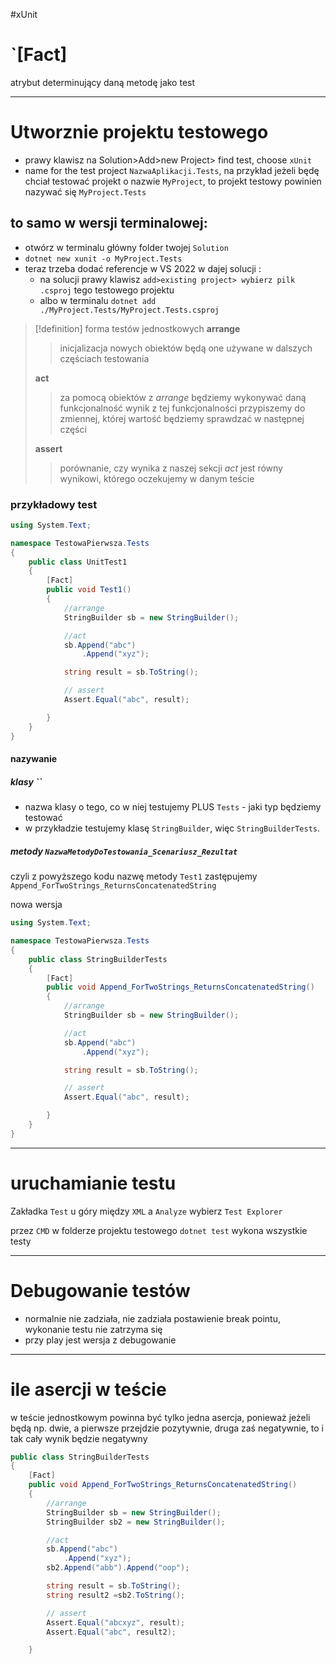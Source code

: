 #xUnit

# `[Fact]
atrybut determinujący daną metodę jako test


-----------
# Utworznie projektu testowego
- prawy klawisz na Solution>Add>new Project> find test, choose `xUnit`
- name for the test project `NazwaAplikacji.Tests`, na przykład jeżeli będę chciał testować projekt o nazwie `MyProject`, to projekt testowy powinien nazywać się `MyProject.Tests`

## to samo w wersji terminalowej:
- otwórz w terminalu główny folder twojej `Solution`
- `dotnet new xunit -o MyProject.Tests `
- teraz trzeba dodać referencje w VS 2022 w dajej solucji :
	- na solucji prawy klawisz `add>existing project> wybierz pilk .csproj` tego testowego projektu
	- albo w terminalu `dotnet add ./MyProject.Tests/MyProject.Tests.csproj`

>[!definition] forma testów jednostkowych
> **arrange** 
> > inicjalizacja nowych obiektów
> > będą one używane w dalszych częściach testowania
> 
> **act**
> >za pomocą obiektów z *arrange* będziemy wykonywać daną funkcjonalność
> >wynik z tej funkcjonalności przypiszemy do zmiennej, której wartość będziemy sprawdzać w następnej części
> 
> **assert**
> > porównanie, czy wynika z naszej sekcji *act* jest równy wynikowi, którego oczekujemy w danym teście


### przykładowy test
```c#
using System.Text;

namespace TestowaPierwsza.Tests
{
    public class UnitTest1
    {
        [Fact]
        public void Test1()
        {
            //arrange
            StringBuilder sb = new StringBuilder();

            //act
            sb.Append("abc")
                .Append("xyz");

            string result = sb.ToString();

            // assert
            Assert.Equal("abc", result);

        }
    }
}
```
#### nazywanie 
##### klasy ``
- nazwa klasy o tego, co w niej testujemy PLUS `Tests` - jaki typ będziemy testować
- w przykładzie testujemy klasę `StringBuilder`, więc `StringBuilderTests`.

##### metody `NazwaMetodyDoTestowania_Scenariusz_Rezultat`
czyli z powyższego kodu nazwę metody `Test1` zastępujemy `Append_ForTwoStrings_ReturnsConcatenatedString`

nowa wersja
```c#
using System.Text;

namespace TestowaPierwsza.Tests
{
    public class StringBuilderTests
    {
        [Fact]
        public void Append_ForTwoStrings_ReturnsConcatenatedString()
        {
            //arrange
            StringBuilder sb = new StringBuilder();

            //act
            sb.Append("abc")
                .Append("xyz");

            string result = sb.ToString();

            // assert
            Assert.Equal("abc", result);

        }
    }
}
```

-----------
# uruchamianie testu
Zakładka `Test` u góry między `XML` a `Analyze`
wybierz `Test Explorer`

przez `CMD` w folderze projektu testowego `dotnet test` wykona wszystkie testy



-----------
# Debugowanie testów
- normalnie nie zadziała, nie zadziała postawienie break pointu, wykonanie testu nie zatrzyma się
- przy play jest wersja z debugowanie



-----
# ile asercji w teście
w teście jednostkowym powinna być tylko jedna asercja, ponieważ jeżeli będą np. dwie, a pierwsze przejdzie pozytywnie, druga zaś negatywnie, to i tak cały wynik będzie negatywny
```c#
public class StringBuilderTests
{
    [Fact]
    public void Append_ForTwoStrings_ReturnsConcatenatedString()
    {
        //arrange
        StringBuilder sb = new StringBuilder();
        StringBuilder sb2 = new StringBuilder();

        //act
        sb.Append("abc")
            .Append("xyz");
        sb2.Append("abb").Append("oop");

        string result = sb.ToString();
        string result2 =sb2.ToString();

        // assert
        Assert.Equal("abcxyz", result);
        Assert.Equal("abc", result2);

    }
```


















